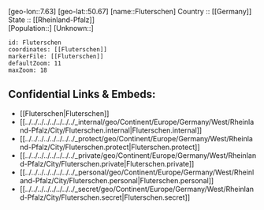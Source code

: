 ﻿---
location: [50.67,7.63] 
mapzoom: [7,12] 
mapmarker: city 
type: City
tags:
- geo/City


SpocWebEntityId: 30197
isDeleted: false
confidential: public

---
[geo-lon::7.63] 
[geo-lat::50.67] 
[name::Fluterschen] 
Country :: [[Germany]]  
State :: [[Rheinland-Pfalz]]  
[Population::] 
[Unknown::] 


```leaflet
id: Fluterschen
coordinates: [[Fluterschen]] 
markerFile: [[Fluterschen]] 
defaultZoom: 11 
maxZoom: 18
```


## Confidential Links & Embeds: 
- [[Fluterschen|Fluterschen]]  
- [[../../../../../../../../_internal/geo/Continent/Europe/Germany/West/Rheinland-Pfalz/City/Fluterschen.internal|Fluterschen.internal]] 
- [[../../../../../../../../_protect/geo/Continent/Europe/Germany/West/Rheinland-Pfalz/City/Fluterschen.protect|Fluterschen.protect]] 
- [[../../../../../../../../_private/geo/Continent/Europe/Germany/West/Rheinland-Pfalz/City/Fluterschen.private|Fluterschen.private]] 
- [[../../../../../../../../_personal/geo/Continent/Europe/Germany/West/Rheinland-Pfalz/City/Fluterschen.personal|Fluterschen.personal]] 
- [[../../../../../../../../_secret/geo/Continent/Europe/Germany/West/Rheinland-Pfalz/City/Fluterschen.secret|Fluterschen.secret]] 
